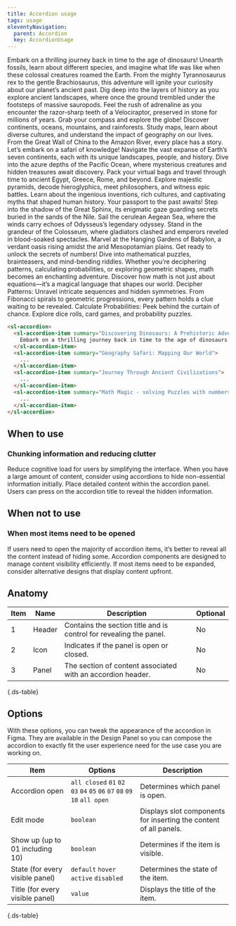 ```yaml
---
title: Accordion usage
tags: usage
eleventyNavigation:
  parent: Accordion
  key: AccordionUsage
---
```

<section>
<div class="ds-example">

<sl-accordion style="inline-size: 50rem;">
  <sl-accordion-item summary="Discovering Dinosaurs: A Prehistoric Adventure">
    Embark on a thrilling journey back in time to the age of dinosaurs! Unearth fossils, learn about different
    species, and imagine what life was like when these colossal creatures roamed the Earth. From the mighty
    Tyrannosaurus rex to the gentle Brachiosaurus, this adventure will ignite your curiosity about our planet’s
    ancient past. Dig deep into the layers of history as you explore ancient landscapes, where once the ground
    trembled under the footsteps of massive sauropods. Feel the rush of adrenaline as you encounter the
    razor-sharp teeth of a Velociraptor, preserved in stone for millions of years.
  </sl-accordion-item>
  <sl-accordion-item summary="Geography Safari: Mapping Our World">
    Grab your compass and explore the globe! Discover continents, oceans, mountains, and rainforests. Study maps,
    learn about diverse cultures, and understand the impact of geography on our lives. From the Great Wall of
    China to the Amazon River, every place has a story. Let’s embark on a safari of knowledge! Navigate the vast
    expanse of Earth’s seven continents, each with its unique landscapes, people, and history. Dive into the azure
    depths of the Pacific Ocean, where mysterious creatures and hidden treasures await discovery.
  </sl-accordion-item>
  <sl-accordion-item summary="Journey Through Ancient Civilizations">
    Pack your virtual bags and travel through time to ancient Egypt, Greece, Rome, and beyond. Explore majestic
    pyramids, decode hieroglyphics, meet philosophers, and witness epic battles. Learn about the ingenious
    inventions, rich cultures, and captivating myths that shaped human history. Your passport to the past awaits!
    Step into the shadow of the Great Sphinx, its enigmatic gaze guarding secrets buried in the sands of the Nile.
    Sail the cerulean Aegean Sea, where the winds carry echoes of Odysseus’s legendary odyssey. Stand in the
    grandeur of the Colosseum, where gladiators clashed and emperors reveled in blood-soaked spectacles. Marvel at
    the Hanging Gardens of Babylon, a verdant oasis rising amidst the arid Mesopotamian plains.
  </sl-accordion-item>
  <sl-accordion-item summary="Math Magic - solving Puzzles with numbers">
    Get ready to unlock the secrets of numbers! Dive into mathematical puzzles, brainteasers, and mind-bending
    riddles. Whether you’re deciphering patterns, calculating probabilities, or exploring geometric shapes, math
    becomes an enchanting adventure. Discover how math is not just about equations—it’s a magical language that
    shapes our world. Decipher Patterns: Unravel intricate sequences and hidden symmetries. From Fibonacci spirals
    to geometric progressions, every pattern holds a clue waiting to be revealed. Calculate Probabilities: Peek
    behind the curtain of chance. Explore dice rolls, card games, and probability puzzles.
  </sl-accordion-item>
</sl-accordion>

</div>

<div class="ds-code">

  ```html
<sl-accordion>
    <sl-accordion-item summary="Discovering Dinosaurs: A Prehistoric Adventure">
      Embark on a thrilling journey back in time to the age of dinosaurs...
    </sl-accordion-item>
    <sl-accordion-item summary="Geography Safari: Mapping Our World">
      ...
    </sl-accordion-item>
    <sl-accordion-item summary="Journey Through Ancient Civilizations">
      ...
    </sl-accordion-item>
    <sl-accordion-item summary="Math Magic - solving Puzzles with numbers">
      ...
    </sl-accordion-item>
</sl-accordion>
  ```

</div>
</section>

<section>

## When to use

### Chunking information and reducing clutter
Reduce cognitive load for users by simplifying the interface. When you have a large amount of content, consider using accordions to hide non-essential information initially. Place detailed content within the accordion panel. Users can press on the accordion title to reveal the hidden information.

</section>

<section>

## When not to use

### When most items need to be opened
If users need to open the majority of accordion items, it’s better to reveal all the content instead of hiding some.
Accordion components are designed to manage content visibility efficiently. If most items need to be expanded, consider alternative designs that display content upfront.

</section>

<section>

## Anatomy

<div class="ds-table-wrapper">

|Item|Name| Description | Optional|
|-|-|-|-|
|1|Header	|Contains the section title and is control for revealing the panel.|No|
|2|Icon	|Indicates if the panel is open or closed.|No|
|3|Panel	|The section of content associated with an accordion header.|No|

{.ds-table}

</div>

</section>

<section>

## Options

With these options, you can tweak the appearance of the accordion in Figma. They are available in the Design Panel so you can compose the accordion to exactly fit the user experience need for the use case you are working on.

<div class="ds-table-wrapper">

|Item|Options|Description|
|-|-|-|
|Accordion open|`all closed` `01` `02` `03` `04` `05` `06` `07` `08` `09` `10` `all open`|Determines which panel is open.|
|Edit mode|`boolean`|Displays slot components for inserting the content of all panels. |
|Show up (up to 01 including 10)|`boolean`|Determines if the item is visible. |
|State (for every visible panel)|`default` `hover` `active` `disabled`|Determines the state of the item.|
|Title (for every visible panel)|`value`|Displays the title of the item.|

{.ds-table}
</div>

</section>
